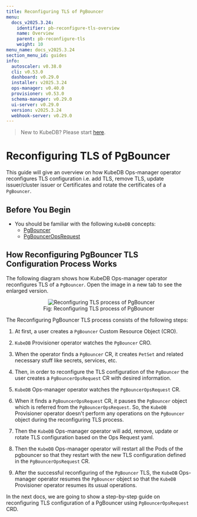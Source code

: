```yaml
---
title: Reconfiguring TLS of PgBouncer
menu:
  docs_v2025.3.24:
    identifier: pb-reconfigure-tls-overview
    name: Overview
    parent: pb-reconfigure-tls
    weight: 10
menu_name: docs_v2025.3.24
section_menu_id: guides
info:
  autoscaler: v0.38.0
  cli: v0.53.0
  dashboard: v0.29.0
  installer: v2025.3.24
  ops-manager: v0.40.0
  provisioner: v0.53.0
  schema-manager: v0.29.0
  ui-server: v0.29.0
  version: v2025.3.24
  webhook-server: v0.29.0
---
```


> New to KubeDB? Please start [here](/docs/v2025.3.24/README).

# Reconfiguring TLS of PgBouncer

This guide will give an overview on how KubeDB Ops-manager operator reconfigures TLS configuration i.e. add TLS, remove TLS, update issuer/cluster issuer or Certificates and rotate the certificates of a `PgBouncer`.

## Before You Begin

- You should be familiar with the following `KubeDB` concepts:
  - [PgBouncer](/docs/v2025.3.24/guides/pgbouncer/concepts/pgbouncer)
  - [PgBouncerOpsRequest](/docs/v2025.3.24/guides/pgbouncer/concepts/opsrequest)

## How Reconfiguring PgBouncer TLS Configuration Process Works

The following diagram shows how KubeDB Ops-manager operator reconfigures TLS of a `PgBouncer`. Open the image in a new tab to see the enlarged version.

<figure align="center">
  <img alt="Reconfiguring TLS process of PgBouncer" src="/docs/v2025.3.24/images/day-2-operation/pgbouncer/pb-reconfigure-tls.png">
<figcaption align="center">Fig: Reconfiguring TLS process of PgBouncer</figcaption>
</figure>

The Reconfiguring PgBouncer TLS process consists of the following steps:

1. At first, a user creates a `PgBouncer` Custom Resource Object (CRO).

2. `KubeDB` Provisioner  operator watches the `PgBouncer` CRO.

3. When the operator finds a `PgBouncer` CR, it creates `PetSet` and related necessary stuff like secrets, services, etc.

4. Then, in order to reconfigure the TLS configuration of the `PgBouncer` the user creates a `PgBouncerOpsRequest` CR with desired information.

5. `KubeDB` Ops-manager operator watches the `PgBouncerOpsRequest` CR.

6. When it finds a `PgBouncerOpsRequest` CR, it pauses the `PgBouncer` object which is referred from the `PgBouncerOpsRequest`. So, the `KubeDB` Provisioner  operator doesn't perform any operations on the `PgBouncer` object during the reconfiguring TLS process.  

7. Then the `KubeDB` Ops-manager operator will add, remove, update or rotate TLS configuration based on the Ops Request yaml.

8. Then the `KubeDB` Ops-manager operator will restart all the Pods of the pgbouncer so that they restart with the new TLS configuration defined in the `PgBouncerOpsRequest` CR.

9. After the successful reconfiguring of the `PgBouncer` TLS, the `KubeDB` Ops-manager operator resumes the `PgBouncer` object so that the `KubeDB` Provisioner  operator resumes its usual operations.

In the next docs, we are going to show a step-by-step guide on reconfiguring TLS configuration of a PgBouncer using `PgBouncerOpsRequest` CRD.